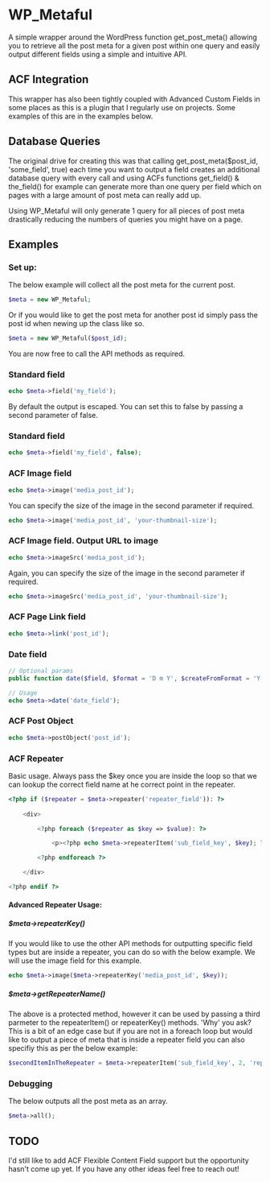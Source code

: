 # WP_Metaful

A simple wrapper around the WordPress function get_post_meta() allowing you to retrieve all the post meta for a given post within one query and easily output different fields using a simple and intuitive API.

## ACF Integration

This wrapper has also been tightly coupled with Advanced Custom Fields in some places as this is a plugin that I regularly use on projects. Some examples of this are in the examples below.

## Database Queries

The original drive for creating this was that calling get_post_meta($post_id, 'some_field', true) each time you want to output a field creates an additional database query with every call and using ACFs functions get_field() & the_field() for example can generate more than one query per field which on pages with a large amount of post meta can really add up. 

Using WP_Metaful will only generate 1 query for all pieces of post meta drastically reducing the numbers of queries you might have on a page.

## Examples

### Set up:
The below example will collect all the post meta for the current post.
```php
$meta = new WP_Metaful;
```
Or if you would like to get the post meta for another post id simply pass the post id when newing up the class like so.
```php
$meta = new WP_Metaful($post_id);
```
You are now free to call the API methods as required.

### Standard field
```php
echo $meta->field('my_field');
```
By default the output is escaped. You can set this to false by passing a second parameter of false.

### Standard field
```php
echo $meta->field('my_field', false);
```

### ACF Image field
```php
echo $meta->image('media_post_id');
```
You can specify the size of the image in the second parameter if required.
```php
echo $meta->image('media_post_id', 'your-thumbnail-size');
```

### ACF Image field. Output URL to image
```php
echo $meta->imageSrc('media_post_id');
```
Again, you can specify the size of the image in the second parameter if required.
```php
echo $meta->imageSrc('media_post_id', 'your-thumbnail-size');
```

### ACF Page Link field
```php
echo $meta->link('post_id');
```

### Date field
```php
// Optional params
public function date($field, $format = 'D m Y', $createFromFormat = 'Y-m-d H:i:s');

// Usage
echo $meta->date('date_field');
```

### ACF Post Object
```php
echo $meta->postObject('post_id');
```

### ACF Repeater
Basic usage. Always pass the $key once you are inside the loop so that we can lookup the correct field name at he correct point in the repeater.
```php
<?php if ($repeater = $meta->repeater('repeater_field')): ?>
	
	<div>

		<?php foreach ($repeater as $key => $value): ?>

			<p><?php echo $meta->repeaterItem('sub_field_key', $key); ?></p>

		<?php endforeach ?>

	</div>

<?php endif ?>
```
#### Advanced Repeater Usage:

##### $meta->repeaterKey()

If you would like to use the other API methods for outputting specific field types but are inside a repeater, you can do so with the below example. We will use the image field for this example.
```php
echo $meta->image($meta->repeaterKey('media_post_id', $key));
```

##### $meta->getRepeaterName()

The above is a protected method, however it can be used by passing a third parmeter to the repeaterItem() or repeaterKey() methods. 'Why' you ask? This is a bit of an edge case but if you are not in a foreach loop but would like to output a piece of meta that is inside a repeater field you can also specifiy this as per the below example:
```php
$secondItemInTheRepeater = $meta->repeaterItem('sub_field_key', 2, 'repeater_name');
```

### Debugging
The below outputs all the post meta as an array.
```php
$meta->all();
```
## TODO

I'd still like to add ACF Flexible Content Field support but the opportunity hasn't come up yet. If you have any other ideas feel free to reach out!
